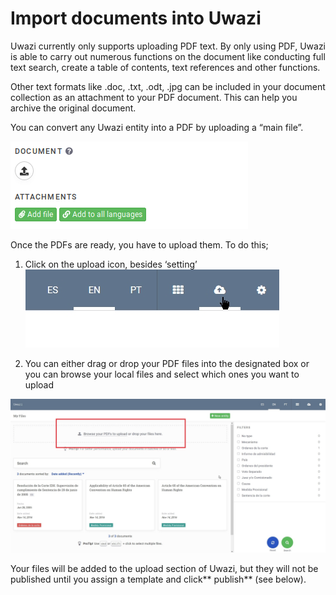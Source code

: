 # Import documents into Uwazi

Uwazi currently only supports uploading PDF text. By only using PDF, Uwazi is able to carry out numerous functions on the document like conducting full text search, create a table of contents, text references and other functions.

Other text formats like .doc, .txt, .odt, .jpg can be included in your document collection as an attachment to your PDF document. This can help you archive the original document. 

You can convert any Uwazi entity into a PDF by uploading a “main file”.


![upload](https://raw.githubusercontent.com/huridocs/uwazi-assets/master/wiki/screenshots/uppload-main-file.png)

Once the PDFs are ready, you have to upload them. To do this;
1. Click on the upload icon, besides ‘setting’
![upload](https://raw.githubusercontent.com/huridocs/uwazi-assets/master/wiki/screenshots/uploads_link.jpg)

2. You can either drag or drop your PDF files into the designated box or you can browse your local files and select which ones you want to upload 

![](https://github.com/quincywiele/HURIDOCS-User-Manuals/blob/master/upload1.jpg)

Your files will be added to the upload section of Uwazi, but they will not be published until you assign a template and click** publish** (see below).

